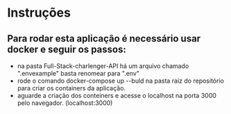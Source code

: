 # Instruções

## Para rodar esta aplicação é necessário usar docker e seguir os passos:

- na pasta Full-Stack-charlenger-API há um arquivo chamado ".envexample" basta renomear para ".env"
- rode o comando docker-compose up --buld na pasta raiz do repositório para criar os containers da aplicação.
- aguarde a criação dos conteiners e acesse o localhost na porta 3000 pelo navegador. (localhost:3000)
